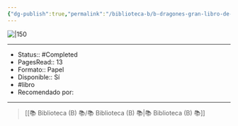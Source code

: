 ```yaml
---
{"dg-publish":true,"permalink":"/biblioteca-b/b-dragones-gran-libro-de-los-dragones/"}
---
```



![|150](https://pictures.abebooks.com/isbn/9788484412359-es.jpg)

---

- Status:: #Completed 
- PagesRead:: 13 
- Formato:: Papel
- Disponible:: Sí
- #libro
- Recomendado por: 

---

> [[📚 Biblioteca (B) 📚/📚 Biblioteca (B) 📚\|📚 Biblioteca (B) 📚]]